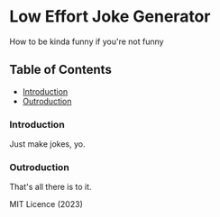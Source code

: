 # Low Effort Joke Generator #

How to be kinda funny if you're not funny

## Table of Contents ##

+ [Introduction](#Introduction)
+ [Outroduction](#Outroduction)

### Introduction ###

Just make jokes, yo.

### Outroduction ###

That's all there is to it.

MIT Licence (2023)